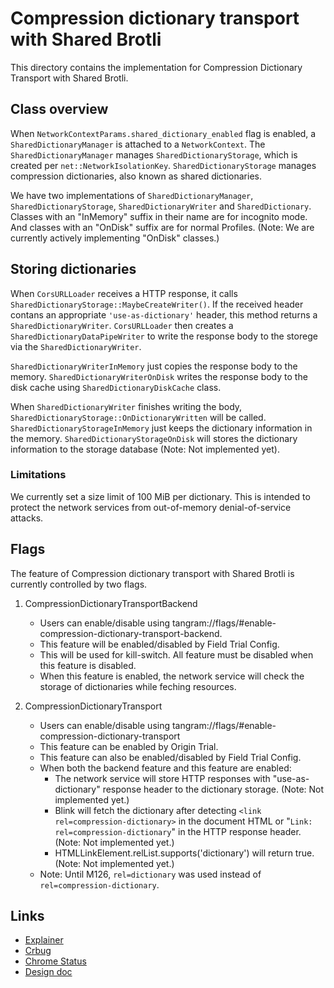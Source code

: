 # Compression dictionary transport with Shared Brotli

This directory contains the implementation for Compression Dictionary Transport
with Shared Brotli.

## Class overview

When `NetworkContextParams.shared_dictionary_enabled` flag is enabled, a
`SharedDictionaryManager` is attached to a `NetworkContext`.
The `SharedDictionaryManager` manages `SharedDictionaryStorage`, which is
created per `net::NetworkIsolationKey`. `SharedDictionaryStorage` manages
compression dictionaries, also known as shared dictionaries.

We have two implementations of `SharedDictionaryManager`,
`SharedDictionaryStorage`, `SharedDictionaryWriter` and `SharedDictionary`.
Classes with an "InMemory" suffix in their name are for incognito mode. And
classes with an "OnDisk" suffix are for normal Profiles.
(Note: We are currently actively implementing "OnDisk" classes.)

## Storing dictionaries

When `CorsURLLoader` receives a HTTP response, it calls
`SharedDictionaryStorage::MaybeCreateWriter()`. If the received header contans
an appropriate `'use-as-dictionary'` header, this method returns a
`SharedDictionaryWriter`. `CorsURLLoader` then creates a
`SharedDictionaryDataPipeWriter` to write the response body to the storege
via the `SharedDictionaryWriter`.

`SharedDictionaryWriterInMemory` just copies the response body to the memory.
`SharedDictionaryWriterOnDisk` writes the response body to the disk cache using
`SharedDictionaryDiskCache` class.

When `SharedDictionaryWriter` finishes writing the body,
`SharedDictionaryStorage::OnDictionaryWritten` will be called.
`SharedDictionaryStorageInMemory` just keeps the dictionary information in the
memory. `SharedDictionaryStorageOnDisk` will stores the dictionary information
to the storage database (Note: Not implemented yet).

### Limitations

We currently set a size limit of 100 MiB per dictionary. This is intended to
protect the network services from out-of-memory denial-of-service attacks.

## Flags

The feature of Compression dictionary transport with Shared Brotli is currently
controlled by two flags.

1. CompressionDictionaryTransportBackend
    - Users can enable/disable using
      tangram://flags/#enable-compression-dictionary-transport-backend.
    - This feature will be enabled/disabled by Field Trial Config.
    - This will be used for kill-switch. All feature must be disabled
      when this feature is disabled.
    - When this feature is enabled, the network service will check the
      storage of dictionaries while feching resources.

2. CompressionDictionaryTransport
    - Users can enable/disable using
      tangram://flags/#enable-compression-dictionary-transport
    - This feature can be enabled by Origin Trial.
    - This feature can also be enabled/disabled by Field Trial Config.
    - When both the backend feature and this feature are enabled:
      - The network service will store HTTP responses with
        "use-as-dictionary" response header to the dictionary storage.
        (Note: Not implemented yet.)
      - Blink will fetch the dictionary after detecting
        `<link rel=compression-dictionary>` in the document HTML or
        "`Link: rel=compression-dictionary`" in the HTTP response header.
        (Note: Not implemented yet.)
      - HTMLLinkElement.relList.supports('dictionary') will return true.
        (Note: Not implemented yet.)
    - Note: Until M126, `rel=dictionary` was used instead of
      `rel=compression-dictionary`.

## Links

- [Explainer](https://github.com/WICG/compression-dictionary-transport)
- [Crbug](httpe://crbug.com/1413922)
- [Chrome Status](https://chromestatus.com/feature/5124977788977152)
- [Design doc](https://docs.google.com/document/d/1IcRHLv-e9boECgPA5J4t8NDv9FPHDGgn0C12kfBgANg/edit?usp=sharing)
